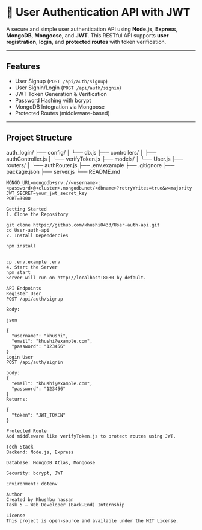 # 🔐 User Authentication API with JWT

A secure and simple user authentication API using **Node.js**, **Express**, **MongoDB**, **Mongoose**, and **JWT**. This RESTful API supports **user registration**, **login**, and **protected routes** with token verification.

---

## Features

- User Signup (`POST /api/auth/signup`)
- User Signin/Login (`POST /api/auth/signin`)
- JWT Token Generation & Verification
- Password Hashing with bcrypt
- MongoDB Integration via Mongoose
- Protected Routes (middleware-based)

---

## Project Structure

auth_login/
├── config/
│ └── db.js
├── controllers/
│ ├── authController.js
│ └── verifyToken.js
├── models/
│ └── User.js
├── routers/
│ └── authRouter.js
├── .env.example
├── .gitignore
├── package.json
├── server.js
└── README.md

```env
MONGO_URL=mongodb+srv://<username>:<password>@<cluster>.mongodb.net/<dbname>?retryWrites=true&w=majority
JWT_SECRET=your_jwt_secret_key
PORT=3000

Getting Started
1. Clone the Repository

git clone https://github.com/khushi0433/User-auth-api.git
cd User-auth-api
2. Install Dependencies

npm install


cp .env.example .env
4. Start the Server
npm start
Server will run on http://localhost:8080 by default.

API Endpoints
Register User
POST /api/auth/signup

Body:

json

{
  "username": "khushi",
  "email": "khushi@example.com",
  "password": "123456"
}
Login User
POST /api/auth/signin

body:
{
  "email": "khushi@example.com",
  "password": "123456"
}
Returns:

{
  "token": "JWT_TOKEN"
}
 
Protected Route
Add middleware like verifyToken.js to protect routes using JWT.

Tech Stack
Backend: Node.js, Express

Database: MongoDB Atlas, Mongoose

Security: bcrypt, JWT

Environment: dotenv

Author
Created by Khushbu hassan
Task 5 – Web Developer (Back-End) Internship

License
This project is open-source and available under the MIT License.

